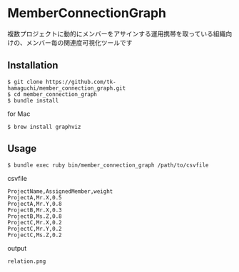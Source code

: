 # MemberConnectionGraph

複数プロジェクトに動的にメンバーをアサインする運用携帯を取っている組織向けの、メンバー毎の関連度可視化ツールです

## Installation

    $ git clone https://github.com/tk-hamaguchi/member_connection_graph.git
    $ cd member_connection_graph
    $ bundle install

for Mac

    $ brew install graphviz

## Usage

    $ bundle exec ruby bin/member_connection_graph /path/to/csvfile

csvfile

    ProjectName,AssignedMember,weight
    ProjectA,Mr.X,0.5
    ProjectA,Mr.Y,0.8
    ProjectB,Mr.X,0.3
    ProjectB,Ms.Z,0.8
    ProjectC,Mr.X,0.2
    ProjectC,Mr.Y,0.2
    ProjectC,Ms.Z,0.2

output

    relation.png



